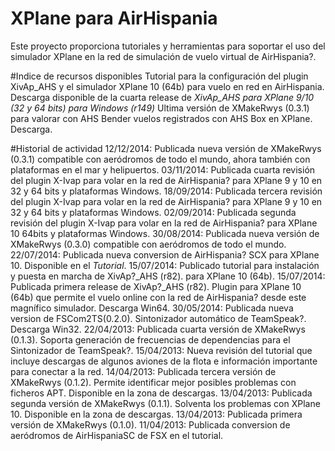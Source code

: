 # XPlane para AirHispania
Este proyecto proporciona tutoriales y herramientas para soportar el uso del simulador XPlane en la red de simulación de vuelo virtual de AirHispania?.

#Indice de recursos disponibles
Tutorial para la configuración del plugin XivAp_AHS y el simulador XPlane 10 (64b) para vuelo en red en AirHispania.
Descarga disponible de la cuarta release de *XivAp_AHS para XPlane 9/10 (32 y 64 bits) para Windows (r149)*
Ultima versión de XMakeRwys (0.3.1) para valorar con AHS Bender vuelos registrados con AHS Box en XPlane. Descarga.

#Historial de actividad
12/12/2014: Publicada nueva versión de XMakeRwys (0.3.1) compatible con aeródromos de todo el mundo, ahora también con plataformas en el mar y helipuertos.
03/11/2014: Publicada cuarta revisión del plugin X-Ivap para volar en la red de AirHispania? para XPlane 9 y 10 en 32 y 64 bits y plataformas Windows.
18/09/2014: Publicada tercera revisión del plugin X-Ivap para volar en la red de AirHispania? para XPlane 9 y 10 en 32 y 64 bits y plataformas Windows.
02/09/2014: Publicada segunda revisión del plugin X-Ivap para volar en la red de AirHispania? para XPlane 10 64bits y plataformas Windows.
30/08/2014: Publicada nueva versión de XMakeRwys (0.3.0) compatible con aeródromos de todo el mundo.
22/07/2014: Publicada nueva conversion de AirHispania? SCX para XPlane 10. Disponible en el *Tutorial*.
15/07/2014: Publicado tutorial para instalación y puesta en marcha de XivAp?_AHS (r82). para XPlane 10 (64b).
15/07/2014: Publicada primera release de XivAp?_AHS (r82). Plugin para XPlane 10 (64b) que permite el vuelo online con la red de AirHispania? desde este magnífico simulador. Descarga Win64.
30/05/2014: Publicada nueva version de FSCom2TS(0.2.0). Sintonizador automático de TeamSpeak?. Descarga Win32.
22/04/2013: Publicada cuarta versión de XMakeRwys (0.1.3). Soporta generación de frecuencias de dependencias para el Sintonizador de TeamSpeak?.
15/04/2013: Nueva revisión del tutorial que incluye descargas de algunos aviones de la flota e información importante para conectar a la red.
14/04/2013: Publicada tercera versión de XMakeRwys (0.1.2). Permite identificar mejor posibles problemas con ficheros APT. Disponible en la zona de descargas.
13/04/2013: Publicada segunda versión de XMakeRwys (0.1.1). Solventa los problemas con XPlane 10. Disponible en la zona de descargas.
13/04/2013: Publicada primera versión de XMakeRwys (0.1.0).
11/04/2013: Publicada conversion de aeródromos de AirHispaniaSC de FSX en el tutorial.
